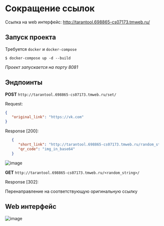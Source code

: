 # Сокращение ссылок
Ссылка на web интерфейс: http://tarantool.698865-cs07173.tmweb.ru/


## Запуск проекта 


Требуется `docker` и `docker-compose`


`$ docker-compose up -d --build`


_Проект запускается на порту 8081_


## Эндпоинты

**POST** `http://tarantool.698865-cs07173.tmweb.ru/set/`

Request:
```json
{
   "original_link": "https://vk.com"
}
```

Response [200]:
```json
   {
      "short_link": "http://tarantool.698865-cs07173.tmweb.ru/random_string",
      "qr_code": "img_in_base64"
   }
```

![image](https://user-images.githubusercontent.com/56492378/140519304-5868c4cc-755f-45b4-8753-54a765698e7c.png)


**GET** `http://tarantool.698865-cs07173.tmweb.ru/<random_string>/`

Response [302]:

Перенаправление на соответствующую оригинальную ссылку

## Web интерфейс
![image](https://user-images.githubusercontent.com/56492378/140519544-587d0f94-274a-4514-9470-0545bf661c71.png)

